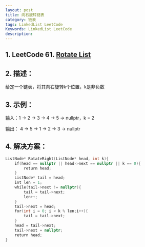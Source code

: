 ```yaml
---
layout: post
title: 向右旋转链表
category: 链表
tags: LinkedList LeetCode
Keywords: LinkedList LeetCode
description:
---
```

## 1. LeetCode 61. [Rotate List](https://leetcode.com/problems/rotate-list/description/)
## 2. 描述：
给定一个链表，将其向右旋转k个位置，k是非负数
## 3. 示例：
输入：1 -> 2 -> 3 -> 4 -> 5 -> nullptr，k = 2

输出： 4 -> 5 -> 1 -> 2 -> 3 -> nullptr
## 4. 解决方案：
``` c++
ListNode* RotateRight(ListNode* head, int k){
    if(head == nullptr || head->next == nullptr || k == 0){
        return head;
    }
    ListNode* tail = head;
    int len = 1;
    while(tail->next != nullptr){
        tail = tail->next;
        len++;
    }
    tail->next = head;
    for(int i = 0; i < k % len;i++){
        tail = tail->next;
    }
    head = tail->next;
    tail->next = nullptr;
    return head;
}
```
